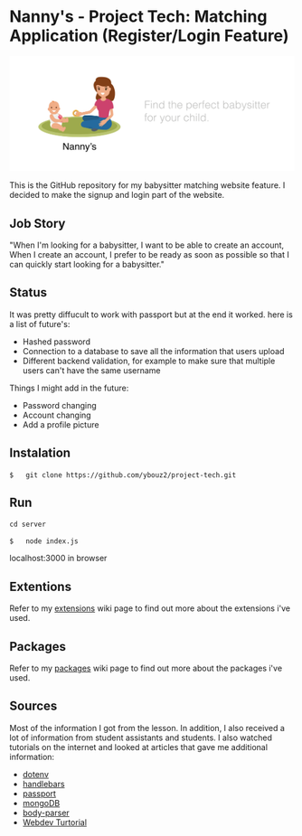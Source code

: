 # Nanny's - Project Tech: Matching Application (Register/Login Feature)

![Nanny,s](/bannerimage.png)


This is the GitHub repository for my babysitter matching website feature. I decided to make the signup and login part of the website. 

## Job Story

"When I'm looking for a babysitter, I want to be able to create an account,  When I create an account, I prefer to be ready as soon as possible so that I can quickly start looking for a babysitter."

## Status

It was pretty diffucult to work with passport but at the end it worked. here is a list of future's:


*   Hashed password
*   Connection to a database to save all the information that users upload
*   Different backend validation, for example to make sure that multiple users can't have the same username

Things I might add in the future:


*   Password changing
*   Account changing
*   Add a profile picture



## Instalation
```
$   git clone https://github.com/ybouz2/project-tech.git
```
## Run

```
cd server
```

```
$   node index.js
```
localhost:3000 in browser

## Extentions

Refer to my [extensions](https://github.com/ybouz2/project-tech/wiki/Extensions) wiki page to find out more about the extensions i've used.

## Packages

Refer to my [packages](https://github.com/ybouz2/project-tech/wiki/Packages) wiki page to find out more about the packages i've used.

## Sources

Most of the information I got from the lesson. In addition, I also received a lot of information from student assistants and students. I also watched tutorials on the internet and looked at articles that gave me additional information:

*   [dotenv](https://www.npmjs.com/package/dotenv)
*   [handlebars](https://www.npmjs.com/package/express-handlebars)
*   [passport](https://www.npmjs.com/package/passport)
*   [mongoDB](https://www.mongodb.com/)
*   [body-parser](https://www.npmjs.com/search?q=body-parser)
*   [Webdev Turtorial](https://www.youtube.com/watch?v=-RCnNyD0L-s)


